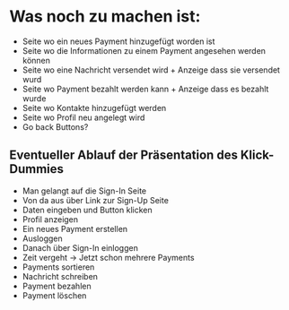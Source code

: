# Was noch zu machen ist:

* Seite wo ein neues Payment hinzugefügt worden ist
* Seite wo die Informationen zu einem Payment angesehen werden können
* Seite wo eine Nachricht versendet wird + Anzeige dass sie versendet wurd
* Seite wo Payment bezahlt werden kann + Anzeige dass es bezahlt wurde
* Seite wo Kontakte hinzugefügt werden
* Seite wo Profil neu angelegt wird
* Go back Buttons?

## Eventueller Ablauf der Präsentation des Klick-Dummies

* Man gelangt auf die Sign-In Seite
* Von da aus über Link zur Sign-Up Seite
* Daten eingeben und Button klicken
* Profil anzeigen
* Ein neues Payment erstellen
* Ausloggen
* Danach über Sign-In einloggen
* Zeit vergeht -> Jetzt schon mehrere Payments
* Payments sortieren
* Nachricht schreiben
* Payment bezahlen
* Payment löschen